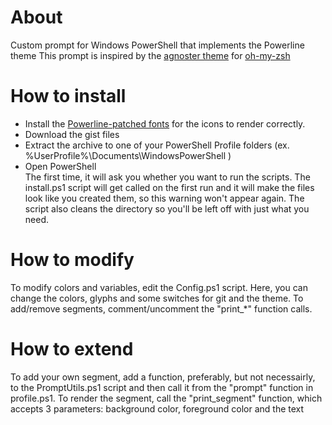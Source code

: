 # About
Custom prompt for Windows PowerShell that implements the Powerline theme
This prompt is inspired by the [agnoster theme](https://gist.github.com/agnoster/3712874) for [oh-my-zsh](https://gist.github.com/agnoster/3712874)

# How to install
* Install the [Powerline-patched fonts](https://github.com/powerline/fonts) for the icons to render correctly.
* Download the gist files
* Extract the archive to one of your PowerShell Profile folders (ex. %UserProfile%\Documents\WindowsPowerShell )
* Open PowerShell<br>
The first time, it will ask you whether you want to run the scripts. The install.ps1 script will get called on the first run and it will make the files look like you created them, so this warning won't appear again. The script also cleans the directory so you'll be left off with just what you need.<br>

# How to modify
To modify colors and variables, edit the Config.ps1 script. Here, you can change the colors, glyphs and some switches for git and the theme.
To add/remove segments, comment/uncomment the "print_\*" function calls.

# How to extend
To add your own segment, add a function, preferably, but not necessairly, to the PromptUtils.ps1 script and then call it from the "prompt" function in profile.ps1.
To render the segment, call the "print_segment" function, which accepts 3 parameters: background color, foreground color and the text